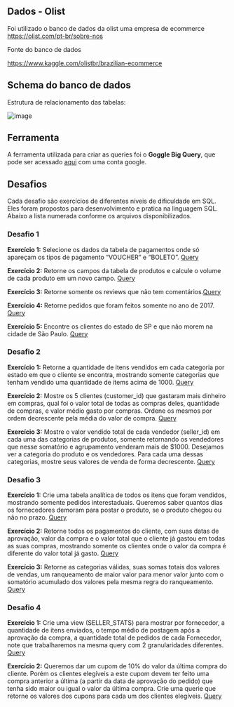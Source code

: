 
## Dados - Olist

Foi utilizado o banco de dados da olist uma empresa de ecommerce https://olist.com/pt-br/sobre-nos

Fonte do banco de dados

https://www.kaggle.com/olistbr/brazilian-ecommerce

## Schema do banco de dados

Estrutura de  relacionamento das tabelas: 

![image](https://user-images.githubusercontent.com/56882578/141878593-5bbaac7f-ea77-495c-8bdc-f43b21447809.png)

## Ferramenta

A ferramenta utilizada para criar as queries foi o **Goggle Big Query**, que pode ser acessado [aqui](https://console.cloud.google.com/) com uma conta google.


## Desafios

Cada desafio são exercícios de diferentes níveis de dificuldade em SQL. Eles foram propostos para desenvolvimento e pratica na linguagem SQL. Abaixo a lista numerada conforme os arquivos disponibilizados.

### Desafio 1 

**Exercício 1:** Selecione os dados da tabela de pagamentos onde só apareçam os tipos de pagamento “VOUCHER” e “BOLETO”. [Query](https://github.com/andressacastrod/AwariSQLChallenges/blob/main/Desafio1/Exerc%C3%ADcio_1.sql)

**Exercício 2:** Retorne os campos da tabela de produtos e calcule o volume de cada produto em um novo campo. [Query](https://github.com/andressacastrod/AwariSQLChallenges/blob/main/Desafio1/Exerc%C3%ADcio_2.sql)

**Exercício 3:** Retorne somente os reviews que não tem comentários.[Query](https://github.com/andressacastrod/AwariSQLChallenges/blob/main/Desafio1/Exerc%C3%ADcio_3.sql)

**Exercício 4:** Retorne pedidos que foram feitos somente no ano de 2017. [Query](https://github.com/andressacastrod/AwariSQLChallenges/blob/main/Desafio1/Exerc%C3%ADcio_4.sql)

**Exercício 5:** Encontre os clientes do estado de SP e que não morem na cidade de São Paulo. [Query](https://github.com/andressacastrod/AwariSQLChallenges/blob/main/Desafio1/Exerc%C3%ADcio_5.sql)

### Desafio 2

**Exercício 1:** Retorne a quantidade de itens vendidos em cada categoria por estado em que o cliente se encontra, mostrando somente categorias que tenham vendido uma quantidade de items acima de 1000. [Query](https://github.com/andressacastrod/AwariSQLChallenges/blob/main/Desafio2/Exercicio_1.sql)

**Exercício 2:** Mostre os 5 clientes (customer_id) que gastaram mais dinheiro em compras, qual foi o valor total de todas as compras deles, quantidade de compras, e valor médio gasto por compras. Ordene os mesmos por ordem decrescente pela média do valor de compra. [Query](https://github.com/andressacastrod/AwariSQLChallenges/blob/main/Desafio2/Exercicio_2.sql)

**Exercício 3:** Mostre o valor vendido total de cada vendedor (seller_id) em cada uma das categorias de produtos, somente retornando os vendedores que nesse somatório e agrupamento venderam mais de $1000. Desejamos ver a categoria do produto e os vendedores. Para cada uma dessas categorias, mostre seus valores de venda de forma decrescente. [Query](https://github.com/andressacastrod/AwariSQLChallenges/blob/main/Desafio2/Exercicio_3.sql)

### Desafio 3

**Exercício 1:** Crie uma tabela analítica de todos os itens que foram vendidos, mostrando somente pedidos interestaduais. Queremos saber quantos dias os fornecedores demoram para postar o produto, se o produto chegou ou não no prazo. [Query](https://github.com/andressacastrod/AwariSQLChallenges/blob/main/Desafio3/Exercicio%20-%201.sql)

**Exercício 2:** Retorne todos os pagamentos do cliente, com suas datas de aprovação, valor da compra e o valor total que o cliente já gastou em todas as suas compras, mostrando somente os clientes onde o valor da compra é diferente do valor total já gasto. [Query](https://github.com/andressacastrod/AwariSQLChallenges/blob/main/Desafio3/Exercicio%20-%202.sql)

**Exercício 3:** Retorne as categorias válidas, suas somas totais dos valores de vendas, um ranqueamento de maior valor para menor valor junto com o somatório acumulado dos valores pela mesma regra do ranqueamento. [Query](https://github.com/andressacastrod/AwariSQLChallenges/blob/main/Desafio3/Exercicio%20-%203.sql)

### Desafio 4

**Exercício 1:** Crie uma view (SELLER_STATS) para mostrar por fornecedor, a quantidade de itens enviados, o tempo médio de postagem após a aprovação da compra, a quantidade total de pedidos de cada Fornecedor, note que trabalharemos na mesma query com 2 granularidades diferentes. [Query](https://github.com/andressacastrod/AwariSQLChallenges/blob/main/Desafio4/Exercicio%20-%201.sql)

**Exercício 2:** Queremos dar um cupom de 10% do valor da última compra do cliente. Porém os clientes elegíveis a este cupom devem ter feito uma compra anterior a última (a partir da data de aprovação do pedido) que tenha sido maior ou igual o valor da última compra. Crie uma querie que retorne os valores dos cupons para cada um dos clientes elegíveis. [Query](https://github.com/andressacastrod/AwariSQLChallenges/blob/main/Desafio4/Exercicio%20-%202.sql)

